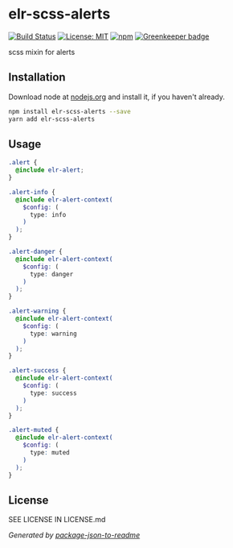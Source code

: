 # elr-scss-alerts

[![Build Status](https://travis-ci.org/Beth3346/elr-scss-alerts.svg?branch=master)](https://travis-ci.org/Beth3346/elr-scss-alerts)
[![License: MIT](https://img.shields.io/badge/License-MIT-yellow.svg)](https://opensource.org/licenses/MIT)
[![npm](https://img.shields.io/npm/dm/elr-scss-alerts.svg?style=flat)]() [![Greenkeeper badge](https://badges.greenkeeper.io/Beth3346/elr-scss-alerts.svg)](https://greenkeeper.io/)

scss mixin for alerts

## Installation

Download node at [nodejs.org](http://nodejs.org) and install it, if you haven't already.

```sh
npm install elr-scss-alerts --save
yarn add elr-scss-alerts
```

## Usage

```scss
.alert {
  @include elr-alert;
}

.alert-info {
  @include elr-alert-context(
    $config: (
      type: info
    )
  );
}

.alert-danger {
  @include elr-alert-context(
    $config: (
      type: danger
    )
  );
}

.alert-warning {
  @include elr-alert-context(
    $config: (
      type: warning
    )
  );
}

.alert-success {
  @include elr-alert-context(
    $config: (
      type: success
    )
  );
}

.alert-muted {
  @include elr-alert-context(
    $config: (
      type: muted
    )
  );
}
```

## License

SEE LICENSE IN LICENSE.md

_Generated by [package-json-to-readme](https://github.com/zeke/package-json-to-readme)_
